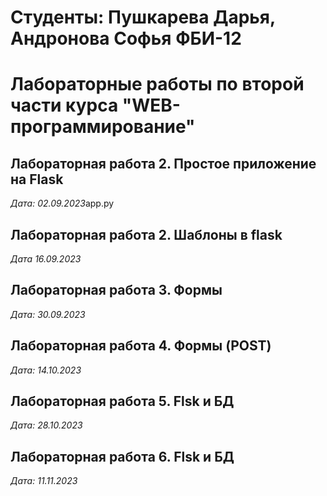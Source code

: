# Студенты: Пушкарева Дарья, Андронова Софья ФБИ-12

# Лабораторные работы по второй части курса "WEB-программирование"

## Лабораторная работа 2. Простое приложение на Flask

*Дата: 02.09.2023*app.py

## Лабораторная работа 2. Шаблоны в flask

*Дата 16.09.2023*

## Лабораторная работа 3. Формы

*Дата: 30.09.2023*

## Лабораторная работа 4. Формы (POST)

*Дата: 14.10.2023*

## Лабораторная работа 5. Flsk и БД

*Дата: 28.10.2023*

## Лабораторная работа 6. Flsk и БД

*Дата: 11.11.2023*